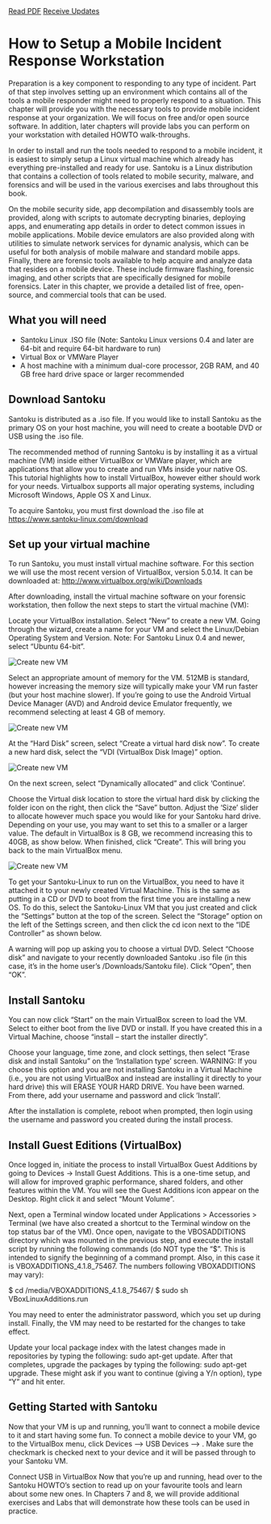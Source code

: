 <div class="cta-banner">
  <a class="cta-banner-pdf" href="https://info.nowsecure.com/IRforAndroidandiOS_PDFRequest.html">Read PDF<i class="fa fa-file-pdf-o"></i></a>
  <a class="cta-banner-update" href="https://info.nowsecure.com/IRforAndroidandiOS_Updates.html">Receive Updates<i class="fa fa-bell-o"></i></a>
</div>

# How to Setup a Mobile Incident Response Workstation

Preparation is a key component to responding to any type of incident. Part of that step involves setting up an environment which contains all of the tools a mobile responder might need to properly respond to a situation. This chapter will provide you with the necessary tools to provide mobile incident response at your organization. We will focus on free and/or open source software. In addition, later chapters will provide labs you can perform on your workstation with detailed HOWTO walk-throughs.

In order to install and run the tools needed to respond to a mobile incident, it is easiest to simply setup a Linux virtual machine which already has everything pre-installed and ready for use. Santoku is a Linux distribution that contains a collection of tools related to mobile security, malware, and forensics and will be used in the various exercises and labs throughout this book.  

On the mobile security side, app decompilation and disassembly tools are provided, along with scripts to automate decrypting binaries, deploying apps, and enumerating app details in order to detect common issues in mobile applications. Mobile device emulators are also provided along with utilities to simulate network services for dynamic analysis, which can be useful for both analysis of mobile malware and standard mobile apps. Finally, there are forensic tools available to help acquire and analyze data that resides on a mobile device. These include firmware flashing, forensic imaging, and other scripts that are specifically designed for mobile forensics. Later in this chapter, we provide a detailed list of free, open-source, and commercial tools that can be used.

## What you will need
* Santoku Linux .ISO file (Note: Santoku Linux versions 0.4 and later are 64-bit and require 64-bit hardware to run)
* Virtual Box or VMWare Player
* A host machine with a minimum dual-core processor, 2GB RAM, and 40 GB free hard drive space or larger recommended


## Download Santoku
Santoku is distributed as a .iso file. If you would like to install Santoku as the primary OS on your host machine, you will need to create a bootable DVD or USB using the .iso file.

The recommended method of running Santoku is by installing it as a virtual machine (VM) inside either VirtualBox or VMWare player, which are applications that allow you to create and run VMs inside your native OS. This tutorial highlights how to install VirtualBox, however either should work for your needs. Virtualbox supports all major operating systems, including Microsoft Windows, Apple OS X and Linux.

To acquire Santoku, you must first download the .iso file at https://www.santoku-linux.com/download


## Set up your virtual machine
To run Santoku, you must install virtual machine software. For this section we will use the most recent version of VirtualBox, version 5.0.14. It can be downloaded at: http://www.virtualbox.org/wiki/Downloads

After downloading, install the virtual machine software on your forensic workstation, then follow the next steps to start the virtual machine (VM):

Locate your VirtualBox installation. Select “New” to create a new VM.
Going through the wizard, create a name for your VM and select the Linux/Debian Operating System and Version. Note: For Santoku Linux 0.4 and newer, select “Ubuntu 64-bit”. 

![Create new VM](../assets/tools-newvm.1.png)

Select an appropriate amount of memory for the VM. 512MB is standard, however increasing the memory size will typically make your VM run faster (but your host machine slower). If you’re going to use the Android Virtual Device Manager (AVD) and Android device Emulator frequently, we recommend selecting at least 4 GB of memory.

![Create new VM](../assets/tools-memory.2.png)

At the “Hard Disk” screen, select “Create a virtual hard disk now”. To create a new hard disk, select the “VDI (VirtualBox Disk Image)” option.

![Create new VM](../assets/tools-harddisk.3.png)

On the next screen, select “Dynamically allocated” and click ‘Continue’.

Choose the Virtual disk location to store the virtual hard disk by clicking the folder icon on the right, then click the “Save” button. Adjust the ‘Size’ slider to allocate however much space you would like for your Santoku hard drive. Depending on your use, you may want to set this to a smaller or a larger value. The default in VirtualBox is 8 GB, we recommend increasing this to 40GB, as show below. When finished, click “Create”. This will bring you back to the main VirtualBox menu.

![Create new VM](../assets/tools-create.4.png)

To get your Santoku-Linux to run on the VirtualBox, you need to have it attached it to your newly created Virtual Machine. This is the same as putting in a CD or DVD to boot from the first time you are installing a new OS. To do this, select the Santoku-Linux VM that you just created and click the “Settings” button at the top of the screen. Select the “Storage” option on the left of the Settings screen, and then click the cd icon next to the “IDE Controller” as shown below.

A warning will pop up asking you to choose a virtual DVD. Select “Choose disk” and navigate to your recently downloaded Santoku .iso file (in this case, it’s in the home user’s /Downloads/Santoku file). Click “Open”, then “OK”.


## Install Santoku
You can now click “Start” on the main VirtualBox screen to load the VM. Select to either boot from the live DVD or install. If you have created this in a Virtual Machine, choose “install – start the installer directly”.

Choose your language, time zone, and clock settings, then select “Erase disk and install Santoku” on the ‘Installation type’ screen. WARNING: If you choose this option and you are not installing Santoku in a Virtual Machine (i.e., you are not using VirtualBox and instead are installing it directly to your hard drive) this will ERASE YOUR HARD DRIVE. You have been warned. From there, add your username and password and click ‘Install’.

After the installation is complete, reboot when prompted, then login using the username and password you created during the install process.


## Install Guest Editions (VirtualBox)
Once logged in, initiate the process to install VirtualBox Guest Additions by going to Devices -> Install Guest Additions. This is a one-time setup, and will allow for improved graphic performance, shared folders, and other features within the VM. You will see the Guest Additions icon appear on the Desktop. Right click it and select “Mount Volume”.

Next, open a Terminal window located under Applications > Accessories > Terminal (we have also created a shortcut to the Terminal window on the top status bar of the VM). Once open, navigate to the VBOSADDITIONS directory which was mounted in the previous step, and execute the install script by running the following commands (do NOT type the “$”. This is intended to signify the beginning of a command prompt. Also, in this case it is VBOXADDITIONS_4.1.8_75467. The numbers following VBOXADDITIONS may vary):

$ cd /media/VBOXADDITIONS_4.1.8_75467/
$ sudo sh VBoxLinuxAdditions.run

You may need to enter the administrator password, which you set up during install. Finally, the VM may need to be restarted for the changes to take effect.

Update your local package index with the latest changes made in repositories by typing the following: sudo apt-get update. After that completes, upgrade the packages by typing the following: sudo apt-get upgrade. These might ask if you want to continue (giving a Y/n option), type “Y” and hit enter.

## Getting Started with Santoku
Now that your VM is up and running, you’ll want to connect a mobile device to it and start having some fun. To connect a mobile device to your VM, go to the VirtualBox menu, click Devices –> USB Devices –> <Your Device>. Make sure the checkmark is checked next to your device and it will be passed through to your Santoku VM.

Connect USB in VirtualBox
Now that you’re up and running, head over to the Santoku HOWTO’s section to read up on your favourite tools and learn about some new ones. In Chapters 7 and 8, we will provide additional exercises and Labs that will demonstrate how these tools can be used in practice.
